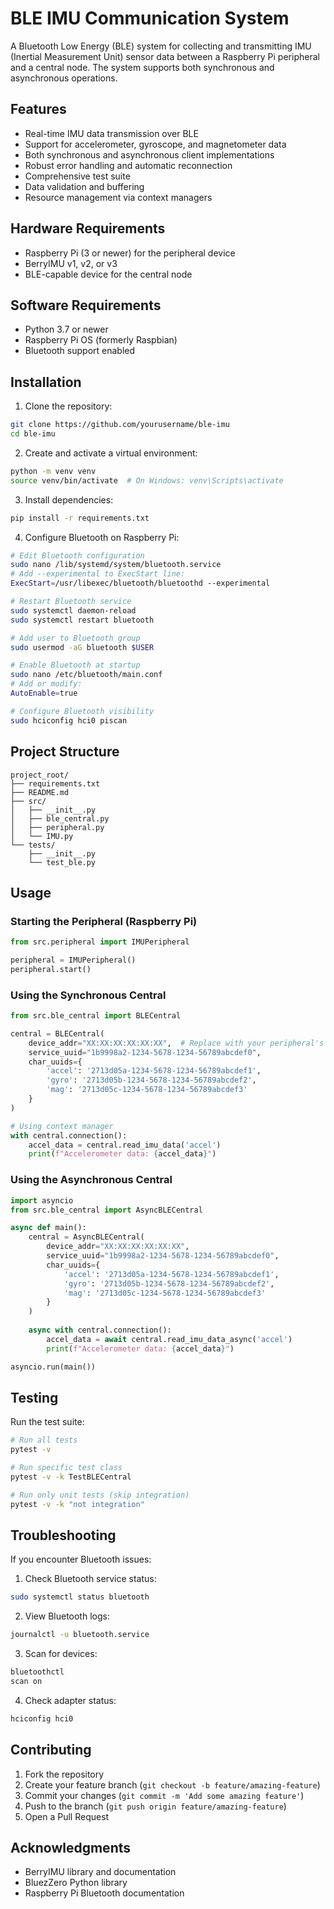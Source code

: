 # BLE IMU Communication System

A Bluetooth Low Energy (BLE) system for collecting and transmitting IMU (Inertial Measurement Unit) sensor data between a Raspberry Pi peripheral and a central node. The system supports both synchronous and asynchronous operations.

## Features

- Real-time IMU data transmission over BLE
- Support for accelerometer, gyroscope, and magnetometer data
- Both synchronous and asynchronous client implementations
- Robust error handling and automatic reconnection
- Comprehensive test suite
- Data validation and buffering
- Resource management via context managers

## Hardware Requirements

- Raspberry Pi (3 or newer) for the peripheral device
- BerryIMU v1, v2, or v3
- BLE-capable device for the central node

## Software Requirements

- Python 3.7 or newer
- Raspberry Pi OS (formerly Raspbian)
- Bluetooth support enabled

## Installation

1. Clone the repository:
```bash
git clone https://github.com/yourusername/ble-imu
cd ble-imu
```

2. Create and activate a virtual environment:
```bash
python -m venv venv
source venv/bin/activate  # On Windows: venv\Scripts\activate
```

3. Install dependencies:
```bash
pip install -r requirements.txt
```

4. Configure Bluetooth on Raspberry Pi:
```bash
# Edit Bluetooth configuration
sudo nano /lib/systemd/system/bluetooth.service
# Add --experimental to ExecStart line:
ExecStart=/usr/libexec/bluetooth/bluetoothd --experimental

# Restart Bluetooth service
sudo systemctl daemon-reload
sudo systemctl restart bluetooth

# Add user to Bluetooth group
sudo usermod -aG bluetooth $USER

# Enable Bluetooth at startup
sudo nano /etc/bluetooth/main.conf
# Add or modify:
AutoEnable=true

# Configure Bluetooth visibility
sudo hciconfig hci0 piscan
```

## Project Structure

```
project_root/
├── requirements.txt
├── README.md
├── src/
│   ├── __init__.py
│   ├── ble_central.py
│   ├── peripheral.py
│   └── IMU.py
└── tests/
    ├── __init__.py
    └── test_ble.py
```

## Usage

### Starting the Peripheral (Raspberry Pi)

```python
from src.peripheral import IMUPeripheral

peripheral = IMUPeripheral()
peripheral.start()
```

### Using the Synchronous Central

```python
from src.ble_central import BLECentral

central = BLECentral(
    device_addr="XX:XX:XX:XX:XX:XX",  # Replace with your peripheral's address
    service_uuid="1b9998a2-1234-5678-1234-56789abcdef0",
    char_uuids={
        'accel': '2713d05a-1234-5678-1234-56789abcdef1',
        'gyro': '2713d05b-1234-5678-1234-56789abcdef2',
        'mag': '2713d05c-1234-5678-1234-56789abcdef3'
    }
)

# Using context manager
with central.connection():
    accel_data = central.read_imu_data('accel')
    print(f"Accelerometer data: {accel_data}")
```

### Using the Asynchronous Central

```python
import asyncio
from src.ble_central import AsyncBLECentral

async def main():
    central = AsyncBLECentral(
        device_addr="XX:XX:XX:XX:XX:XX",
        service_uuid="1b9998a2-1234-5678-1234-56789abcdef0",
        char_uuids={
            'accel': '2713d05a-1234-5678-1234-56789abcdef1',
            'gyro': '2713d05b-1234-5678-1234-56789abcdef2',
            'mag': '2713d05c-1234-5678-1234-56789abcdef3'
        }
    )
    
    async with central.connection():
        accel_data = await central.read_imu_data_async('accel')
        print(f"Accelerometer data: {accel_data}")

asyncio.run(main())
```

## Testing

Run the test suite:

```bash
# Run all tests
pytest -v

# Run specific test class
pytest -v -k TestBLECentral

# Run only unit tests (skip integration)
pytest -v -k "not integration"
```

## Troubleshooting

If you encounter Bluetooth issues:

1. Check Bluetooth service status:
```bash
sudo systemctl status bluetooth
```

2. View Bluetooth logs:
```bash
journalctl -u bluetooth.service
```

3. Scan for devices:
```bash
bluetoothctl
scan on
```

4. Check adapter status:
```bash
hciconfig hci0
```

## Contributing

1. Fork the repository
2. Create your feature branch (`git checkout -b feature/amazing-feature`)
3. Commit your changes (`git commit -m 'Add some amazing feature'`)
4. Push to the branch (`git push origin feature/amazing-feature`)
5. Open a Pull Request

## Acknowledgments

- BerryIMU library and documentation
- BluezZero Python library
- Raspberry Pi Bluetooth documentation

